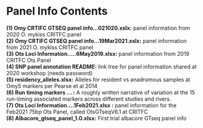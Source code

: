 # Panel Info Contents

__(1) Omy CRTIFC GTSEQ panel info...021020.xslx:__ panel information from 2020 O. mykiss CRITFC panel  
__(2) Omy CRTIFC GTSEQ panel info...19Mar2021.xslx:__ panel information from 2021 O. mykiss CRITFC panel  
__(3) Ots Loci Information.....6May2019.xlsx:__ panel information from 2019 CRITFC Ots Panel   
__(4) SNP panel annotation README:__ link tree for panel information shared at 2020 workshop (needs password)  
__(5) residency_alleles.xlsx:__ Alleles for resident vs anadromous samples at Omy5 markers per Pearse et al 2014  
__(6) Run timing markers ... :__ A roughly written narrative of variation at the 15 run-timing associated markers across different studies and rivers.  
__(7) Ots Loci Information....1Feb2021.xlsx :__ panel information for the Feb2021 75bp Ots Panel, called OtsGTseqV6.1 at CRITFC  
__(8) Albacore_gtseq_panel_1.0.xlsx:__ First trial albacore GTseq panel info
